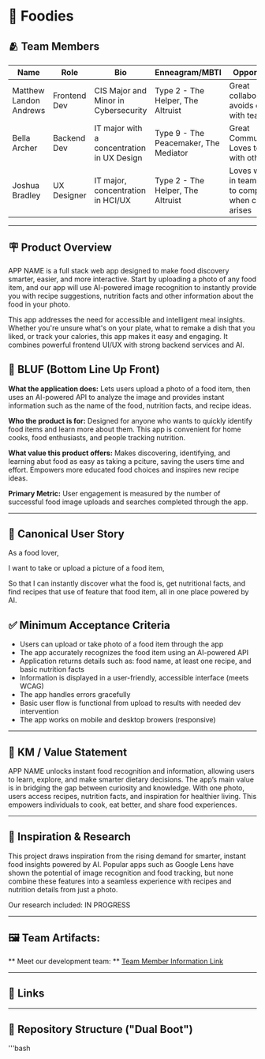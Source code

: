 # 🍔 Foodies 

## 🫂 Team Members
| Name | Role | Bio | Enneagram/MBTI | Opportunities | Career Path |
|------|------|-----|----------------|---------------|-------------|
| Matthew Landon Andrews | Frontend Dev | CIS Major and Minor in Cybersecurity | Type 2 - The Helper, The Altruist | Great collaborator, avoids conflict with teamates | Pentester |
| Bella Archer | Backend Dev | IT major with a concentration in UX Design | Type 9 - The Peacemaker, The Mediator | Great Communication, Loves to work with others | UX/UI Designer |
| Joshua Bradley | UX Designer | IT major, concentration in HCI/UX | Type 2 - The Helper, The Altruist | Loves working in teams, willing to compromise when conflict arises | UX/Interaction Designer |



---

## 🪧 Product Overview

APP NAME is a full stack web app designed to make food discovery smarter, easier, and more interactive. Start by uploading a photo of any food item, and our app will use AI-powered image recognition to instantly provide you with recipe suggestions, nutrition facts and other information about the food in your photo.

This app addresses the need for accessible and intelligent meal insights. Whether you're unsure what's on your plate, what to remake a dish that you liked, or track your calories, this app makes it easy and engaging. It combines powerful frontend UI/UX with strong backend services and AI.

## 🐢 BLUF (Bottom Line Up Front) 
**What the application does:** Lets users upload a photo of a food item, then uses an AI-powered API to analyze the image and provides instant information such as the name of the food, nutrition facts, and recipe ideas.


**Who the product is for:** Designed for anyone who wants to quickly identify food items and learn more about them. This app is convenient for home cooks, food enthusiasts, and people tracking nutrition.


**What value this product offers:** Makes discovering, identifying, and learning abut food as easy as taking a pciture, saving the users time and effort. Empowers more educated food choices and inspires new recipe ideas.


**Primary Metric:** User engagement is measured by the number of successful food image uploads and searches completed through the app.



---


## 📖 Canonical User Story

As a food lover,

I want to take or upload a picture of a food item,

So that I can instantly discover what the food is, get nutritional facts, and find recipes that use of feature that food item, all in one place powered by AI.

## ✅ Minimum Acceptance Criteria

- Users can upload or take photo of a food item through the app
- The app accurately recognizes the food item using an AI-powered API
- Application returns details such as: food name, at least one recipe, and basic nutrition facts
- Information is displayed in a user-friendly, accessible interface (meets WCAG)
- The app handles errors gracefully
- Basic user flow is functional from upload to results with needed dev intervention
- The app works on mobile and desktop browers (responsive)

---

## 👣 KM / Value Statement

APP NAME unlocks instant food recognition and information, allowing users to learn, explore, and make smarter dietary decisions. The app’s main value is in bridging the gap between curiosity and knowledge. With one photo, users access recipes, nutrition facts, and inspiration for healthier living. This empowers individuals to cook, eat better, and share food experiences.


---


## 🔬 Inspiration & Research

This project draws inspiration from the rising demand for smarter, instant food insights powered by AI. Popular apps such as Google Lens have shown the potential of image recognition and food tracking, but none combine these features into a seamless experience with recipes and nutrition details from just a photo.

Our research included: IN PROGRESS




---
## 🖼️ Team Artifacts:
** Meet our development team: **
[Team Member Information Link]()






---

## 🔗 Links






---

## 🌲 Repository Structure ("Dual Boot")


'''bash







